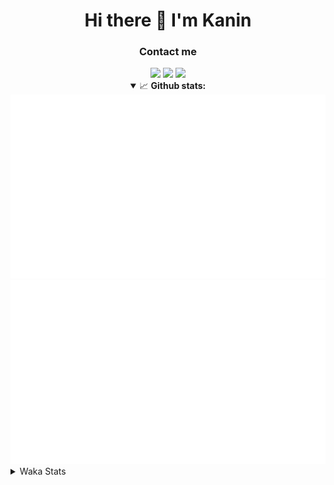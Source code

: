 <div align="center">
 <h1>Hi there 👋 I'm Kanin</h1>
 <h3>Contact me</h3>
 <a href="mailto:im@kanin.dev"><img src="https://img.shields.io/badge/gmail-%23D14836.svg?&style=for-the-badge&logo=gmail&logoColor=white"/></a>
 <a href="https://twitter.com/KaninTwt"><img src="https://img.shields.io/badge/twitter-%231DA1F2.svg?&style=for-the-badge&logo=twitter&logoColor=white"/></a>
 <a href="https://www.linkedin.com/in/KaninDev"><img src="https://img.shields.io/badge/linkedin-%230077B5.svg?&style=for-the-badge&logo=linkedin&logoColor=white"/></a>
<details open>
  <summary>📈 <b>Github stats:</b></summary>
  <img src="https://github.com/Kanin/Kanin/blob/master/scripts/GitHubStats/generated/overview.svg"/>
  <img src="https://github.com/Kanin/Kanin/blob/master/scripts/GitHubStats/generated/languages.svg"/>
</details>
</div>

<details>
 <summary>Waka Stats</summary>

<!--START_SECTION:waka-->
![Code Time](http://img.shields.io/badge/Code%20Time-2%2C631%20hrs%208%20mins-blue)

![Profile Views](http://img.shields.io/badge/Profile%20Views-16-blue)

![Lines of code](https://img.shields.io/badge/From%20Hello%20World%20I%27ve%20Written-810.0%20thousand%20lines%20of%20code-blue)

**🐱 My GitHub Data** 

> 📦 181.6 kB Used in GitHub's Storage 
 > 
> 🏆 121 Contributions in the Year 2025
 > 
> 🚫 Not Opted to Hire
 > 
> 📜 28 Public Repositories 
 > 
> 🔑 19 Private Repositories 
 > 
**I'm an Early 🐤** 

```text
🌞 Morning                3006 commits        ███████░░░░░░░░░░░░░░░░░░   27.64 % 
🌆 Daytime                3202 commits        ███████░░░░░░░░░░░░░░░░░░   29.44 % 
🌃 Evening                3129 commits        ███████░░░░░░░░░░░░░░░░░░   28.77 % 
🌙 Night                  1539 commits        ████░░░░░░░░░░░░░░░░░░░░░   14.15 % 
```
📅 **I'm Most Productive on Monday** 

```text
Monday                   2103 commits        █████░░░░░░░░░░░░░░░░░░░░   19.34 % 
Tuesday                  1577 commits        ████░░░░░░░░░░░░░░░░░░░░░   14.50 % 
Wednesday                1092 commits        ███░░░░░░░░░░░░░░░░░░░░░░   10.04 % 
Thursday                 1671 commits        ████░░░░░░░░░░░░░░░░░░░░░   15.36 % 
Friday                   1818 commits        ████░░░░░░░░░░░░░░░░░░░░░   16.72 % 
Saturday                 1044 commits        ██░░░░░░░░░░░░░░░░░░░░░░░   09.60 % 
Sunday                   1571 commits        ████░░░░░░░░░░░░░░░░░░░░░   14.44 % 
```


📊 **This Week I Spent My Time On** 

```text
🕑︎ Time Zone: America/New_York

💬 Programming Languages: 
Python                   9 hrs 6 mins        █████████████████████████   100.00 % 

🔥 Editors: 
VS Code                  9 hrs 6 mins        █████████████████████████   100.00 % 

🐱‍💻 Projects: 
Site                     9 hrs 6 mins        █████████████████████████   100.00 % 

💻 Operating System: 
Windows                  9 hrs 6 mins        █████████████████████████   100.00 % 
```

**I Mostly Code in Python** 

```text
Python                   34 repos            ████████████████░░░░░░░░░   62.96 % 
Java                     7 repos             ███░░░░░░░░░░░░░░░░░░░░░░   12.96 % 
TypeScript               5 repos             ██░░░░░░░░░░░░░░░░░░░░░░░   09.26 % 
HTML                     3 repos             █░░░░░░░░░░░░░░░░░░░░░░░░   05.56 % 
Kotlin                   1 repo              ░░░░░░░░░░░░░░░░░░░░░░░░░   01.85 % 
```



**Timeline**

![Lines of Code chart](https://raw.githubusercontent.com/Kanin/Kanin/master/assets/bar_graph.png)


 Last Updated on 01/04/2025 21:05:40 UTC
<!--END_SECTION:waka-->
</details>
